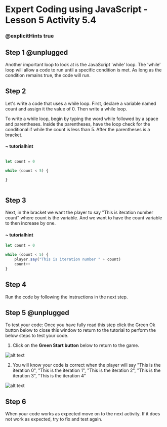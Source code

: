 # Expert Coding using JavaScript - Lesson 5 Activity 5.4
### @explicitHints true

## Step 1 @unplugged
  
Another important loop to look at is the JavaScript 'while' loop. The 'while' loop will allow a code to run until a specific condition is met. As long as the condition remains true, the code will run.


## Step 2
Let's write a code that uses a while loop.  First, declare a variable named count and assign it the value of 0.  Then write a while loop. 

To write a while loop, begin by typing the word while followed by a space and parentheses.  Inside the parentheses, have the loop check for the conditional if while the count is less than 5. After the parentheses is a bracket. 

#### ~ tutorialhint

```javascript

let count = 0

while (count < 5) {

}
  
```

  

## Step 3

Next, in the bracket we want the player to say "This is iteration number count" where count is the variable. 
And we want to have the count variable to then increase by one. 

 #### ~ tutorialhint

```javascript 
let count = 0

while (count < 5) {
    player.say("This is iteration number " + count)
    count++
}
```
  

## Step 4

Run the code by following the instructions in the next step.


## Step 5 @unplugged
To test your code:
Once you have fully read this step click the Green Ok button below to close this window to return to the tutorial to perform the below steps to test your code.

1. Click on the **Green Start button** below to return to the game.

  
![alt text](https://expertjs.codingcredentials.com/Lesson1/1.1/1.JPG?raw=true  "Start")
  
2. You will know your code is correct when the player will say "This is the iteration 0", "This is the iteration 1", "This is the iteration 2", "This is the iteration 3", "This is the iteration 4"

 ![alt text](https://expertjs.codingcredentials.com/Lesson5/5.1/5.4.jpg?raw=true  "code")

## Step 6

When your code works as expected move on to the next activity.
If it does not work as expected, try to fix and test again.